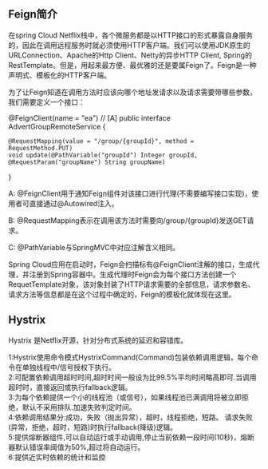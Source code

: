 
## Feign简介
在spring Cloud Netflix栈中，各个微服务都是以HTTP接口的形式暴露自身服务的，因此在调用远程服务时就必须使用HTTP客户端。我们可以使用JDK原生的URLConnection、Apache的Http Client、Netty的异步HTTP Client, Spring的RestTemplate。但是，用起来最方便、最优雅的还是要属Feign了。Feign是一种声明式、模板化的HTTP客户端。

为了让Feign知道在调用方法时应该向哪个地址发请求以及请求需要带哪些参数，我们需要定义一个接口：    

@FeignClient(name = "ea")  //  [A]
public interface AdvertGroupRemoteService {

    @RequestMapping(value = "/group/{groupId}", method = RequestMethod.PUT)
    void update(@PathVariable("groupId") Integer groupId, @RequestParam("groupName") String groupName)
}

A: @FeignClient用于通知Feign组件对该接口进行代理(不需要编写接口实现)，使用者可直接通过@Autowired注入。  

B: @RequestMapping表示在调用该方法时需要向/group/{groupId}发送GET请求。   

C: @PathVariable与SpringMVC中对应注解含义相同。    

Spring Cloud应用在启动时，Feign会扫描标有@FeignClient注解的接口，生成代理，并注册到Spring容器中。生成代理时Feign会为每个接口方法创建一个RequetTemplate对象，该对象封装了HTTP请求需要的全部信息，请求参数名、请求方法等信息都是在这个过程中确定的，Feign的模板化就体现在这里。     

## Hystrix
Hystrix 是Netflix开源，针对分布式系统的延迟和容错库。

1:Hystrix使用命令模式HystrixCommand(Command)包装依赖调用逻辑，每个命令在单独线程中/信号授权下执行。   
2:可配置依赖调用超时时间,超时时间一般设为比99.5%平均时间略高即可.当调用超时时，直接返回或执行fallback逻辑。   
3:为每个依赖提供一个小的线程池（或信号），如果线程池已满调用将被立即拒绝，默认不采用排队.加速失败判定时间。    
4:依赖调用结果分:成功，失败（抛出异常），超时，线程拒绝，短路。 请求失败(异常，拒绝，超时，短路)时执行fallback(降级)逻辑。   
5:提供熔断器组件,可以自动运行或手动调用,停止当前依赖一段时间(10秒)，熔断器默认错误率阈值为50%,超过将自动运行。   
6:提供近实时依赖的统计和监控     




